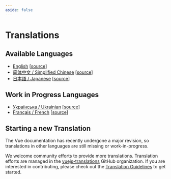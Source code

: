 ```yaml
---
aside: false
---
```


# Translations

## Available Languages

- [English](https://vuejs.org/) [[source](https://github.com/vuejs/docs)]
- [简体中文 / Simplified Chinese](https://cn.vuejs.org/) [[source](https://github.com/vuejs-translations/docs-zh-cn)]
- [日本語 / Japanese](https://ja.vuejs.org/) [[source](https://github.com/vuejs-translations/docs-ja)]

## Work in Progress Languages

- [Українська / Ukrainian](https://ua.vuejs.org) [[source](https://github.com/vuejs-translations/docs-ua)]
- [Français / French](https://fr.vuejs.org) [[source](https://github.com/vuejs-translations/docs-fr)]

## Starting a new Translation

The Vue documentation has recently undergone a major revision, so translations in other languages are still missing or work-in-progress.

We welcome community efforts to provide more translations. Translation efforts are managed in the [vuejs-translations](https://github.com/vuejs-translations/) GitHub organization. If you are interested in contributing, please check out the [Translation Guidelines](https://github.com/vuejs-translations/guidelines/blob/main/README.md) to get started.
